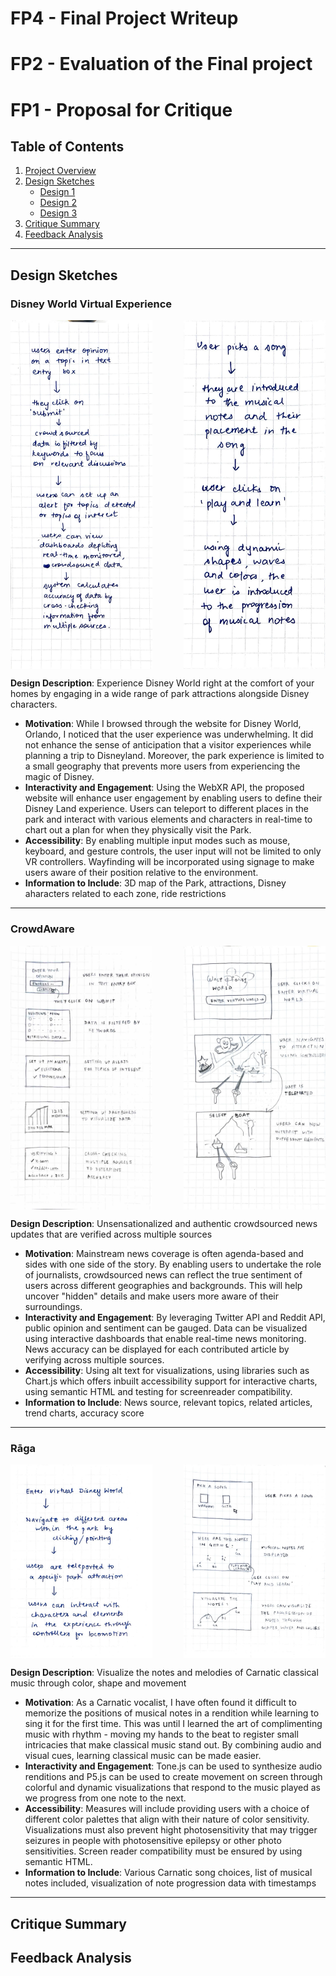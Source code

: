 # FP4 - Final Project Writeup

# FP2 - Evaluation of the Final project

# FP1 - Proposal for Critique

## Table of Contents

1. [Project Overview](#project-overview)
2. [Design Sketches](#design-sketches)
   - [Design 1](#design-1)
   - [Design 2](#design-2)
   - [Design 3](#design-3)
3. [Critique Summary](#critique-summary)
4. [Feedback Analysis](#feedback-analysis)

---

## Design Sketches

### Disney World Virtual Experience

<div style="display: flex; justify-content: space-between;">
  <img src="../assets/project/fp1-images/IMG_6316.JPG" alt="Disney World Virtual Experience Flowchart" width="45%" />
  <img src="../assets/project/fp1-images/IMG_6317.JPG" alt="Disney World Virtual Experience Sketch" width="45%" />
</div>

**Design Description**: Experience Disney World right at the comfort of your homes by engaging in a wide range of park attractions alongside Disney characters.

- **Motivation**: While I browsed through the website for Disney World, Orlando, I noticed that the user experience was underwhelming. It did not enhance the sense of anticipation that a visitor experiences while planning a trip to Disneyland. Moreover, the park experience is limited to a small geography that prevents more users from experiencing the magic of Disney.
- **Interactivity and Engagement**: Using the WebXR API, the proposed website will enhance user engagement by enabling users to define their Disney Land experience. Users can teleport to different places in the park and interact with various elements and characters in real-time to chart out a plan for when they physically visit the Park.
- **Accessibility**: By enabling multiple input modes such as mouse, keyboard, and gesture controls, the user input will not be limited to only VR controllers. Wayfinding will be incorporated using signage to make users aware of their position relative to the environment.
- **Information to Include**: 3D map of the Park, attractions, Disney aharacters related to each zone, ride restrictions

---

### CrowdAware

<div style="display: flex; justify-content: space-between;">
  <img src="../assets/project/fp1-images/IMG_6318.JPG" alt="CrowdAware Flowchart" width="45%" />
  <img src="../assets/project/fp1-images/IMG_6319.JPG" alt="CrowdAware Sketch" width="45%" />
</div>

**Design Description**: Unsensationalized and authentic crowdsourced news updates that are verified across multiple sources

- **Motivation**: Mainstream news coverage is often agenda-based and sides with one side of the story. By enabling users to undertake the role of journalists, crowdsourced news can reflect the true sentiment of users across different geographies and backgrounds. This will help uncover "hidden" details and make users more aware of their surroundings.
- **Interactivity and Engagement**: By leveraging Twitter API and Reddit API, public opinion and sentiment can be gauged. Data can be visualized using interactive dashboards that enable real-time news monitoring. News accuracy can be displayed for each contributed article by verifying across multiple sources.
- **Accessibility**: Using alt text for visualizations, using libraries such as Chart.js which offers inbuilt accessibility support for interactive charts, using semantic HTML and testing for screenreader compatibility.
- **Information to Include**: News source, relevant topics, related articles, trend charts, accuracy score

---

### Rāga

<div style="display: flex; justify-content: space-between;">
  <img src="../assets/project/fp1-images/IMG_6320.JPG" alt="Rāga Flowchart" width="45%" />
  <img src="../assets/project/fp1-images/IMG_6321.JPG" alt="Rāga Sketch" width="45%" />
</div>

**Design Description**: Visualize the notes and melodies of Carnatic classical music through color, shape and movement

- **Motivation**: As a Carnatic vocalist, I have often found it difficult to memorize the positions of musical notes in a rendition while learning to sing it for the first time. This was until I learned the art of complimenting music with rhythm - moving my hands to the beat to register small intricacies that make classical music stand out. By combining audio and visual cues, learning classical music can be made easier.
- **Interactivity and Engagement**: Tone.js can be used to synthesize audio renditions and P5.js can be used to create movement on screen through colorful and dynamic visualizations that respond to the music played as we progress from one note to the next.
- **Accessibility**: Measures will include providing users with a choice of different color palettes that align with their nature of color sensitivity. Visualizations must also prevent hight photosensitivity that may trigger seizures in people with photosensitive epilepsy or other photo sensitivities. Screen reader compatibility must be ensured by using semantic HTML.
- **Information to Include**: Various Carnatic song choices, list of musical notes included, visualization of note progression data with timestamps

---

## Critique Summary

## Feedback Analysis
